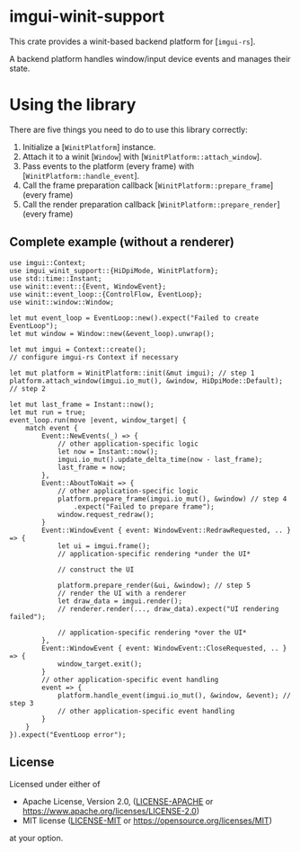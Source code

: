# imgui-winit-support

This crate provides a winit-based backend platform for [`imgui-rs`].

A backend platform handles window/input device events and manages their state.

# Using the library

There are five things you need to do to use this library correctly:

1. Initialize a [`WinitPlatform`] instance.
2. Attach it to a winit [`Window`] with [`WinitPlatform::attach_window`].
3. Pass events to the platform (every frame) with [`WinitPlatform::handle_event`].
4. Call the frame preparation callback [`WinitPlatform::prepare_frame`] (every frame)
5. Call the render preparation callback [`WinitPlatform::prepare_render`] (every frame)

## Complete example (without a renderer)

```no_run
use imgui::Context;
use imgui_winit_support::{HiDpiMode, WinitPlatform};
use std::time::Instant;
use winit::event::{Event, WindowEvent};
use winit::event_loop::{ControlFlow, EventLoop};
use winit::window::Window;

let mut event_loop = EventLoop::new().expect("Failed to create EventLoop");
let mut window = Window::new(&event_loop).unwrap();

let mut imgui = Context::create();
// configure imgui-rs Context if necessary

let mut platform = WinitPlatform::init(&mut imgui); // step 1
platform.attach_window(imgui.io_mut(), &window, HiDpiMode::Default); // step 2

let mut last_frame = Instant::now();
let mut run = true;
event_loop.run(move |event, window_target| {
    match event {
        Event::NewEvents(_) => {
            // other application-specific logic
            let now = Instant::now();
            imgui.io_mut().update_delta_time(now - last_frame);
            last_frame = now;
        },
        Event::AboutToWait => {
            // other application-specific logic
            platform.prepare_frame(imgui.io_mut(), &window) // step 4
                .expect("Failed to prepare frame");
            window.request_redraw();
        }
        Event::WindowEvent { event: WindowEvent::RedrawRequested, .. } => {
            let ui = imgui.frame();
            // application-specific rendering *under the UI*

            // construct the UI

            platform.prepare_render(&ui, &window); // step 5
            // render the UI with a renderer
            let draw_data = imgui.render();
            // renderer.render(..., draw_data).expect("UI rendering failed");

            // application-specific rendering *over the UI*
        },
        Event::WindowEvent { event: WindowEvent::CloseRequested, .. } => {
            window_target.exit();
        }
        // other application-specific event handling
        event => {
            platform.handle_event(imgui.io_mut(), &window, &event); // step 3
            // other application-specific event handling
        }
    }
}).expect("EventLoop error");
```

## License

Licensed under either of

- Apache License, Version 2.0, ([LICENSE-APACHE](LICENSE-APACHE) or https://www.apache.org/licenses/LICENSE-2.0)
- MIT license ([LICENSE-MIT](LICENSE-MIT) or https://opensource.org/licenses/MIT)

at your option.